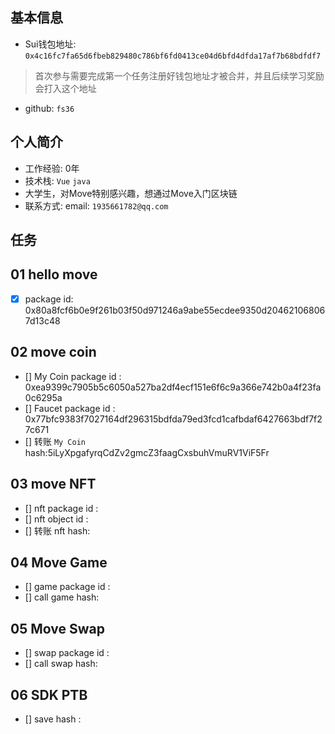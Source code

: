 ## 基本信息
- Sui钱包地址: `0x4c16fc7fa65d6fbeb829480c786bf6fd0413ce04d6bfd4dfda17af7b68bdfdf7`
> 首次参与需要完成第一个任务注册好钱包地址才被合并，并且后续学习奖励会打入这个地址
- github: `fs36`

## 个人简介
- 工作经验: 0年
- 技术栈: `Vue` `java`
- 大学生，对Move特别感兴趣，想通过Move入门区块链
- 联系方式: email: `1935661782@qq.com` 

## 任务

##   01 hello move  
- [x] package id: 0x80a8fcf6b0e9f261b03f50d971246a9abe55ecdee9350d204621068067d13c48

##   02 move coin
- [] My Coin package id :  0xea9399c7905b5c6050a527ba2df4ecf151e6f6c9a366e742b0a4f23fa0c6295a
- [] Faucet package id : 0x77bfc9383f7027164df296315bdfda79ed3fcd1cafbdaf6427663bdf7f27c671
- [] 转账 `My Coin` hash:5iLyXpgafyrqCdZv2gmcZ3faagCxsbuhVmuRV1ViF5Fr

##   03 move NFT
- [] nft package id :
- [] nft object id : 
- [] 转账 nft  hash:

##   04 Move Game
- [] game package id :
- [] call game hash:

##   05 Move Swap
- [] swap package id :
- [] call swap hash:

##   06 SDK PTB
- [] save hash :
